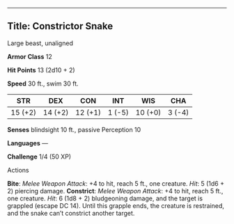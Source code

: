 -------------------------
Title: Constrictor Snake
-------------------------


Large beast, unaligned

**Armor Class** 12

**Hit Points** 13 (2d10 + 2)

**Speed** 30 ft., swim 30 ft.

| STR    | DEX     | CON     | INT     | WIS     | CHA
|---------| -------- |--------- |--------- |---------| --------
| 15 (+2)   | 14 (+2)   | 12 (+1)   | 1 (-5)   | 10 (+0)   | 3 (-4)

**Senses** blindsight 10 ft., passive Perception 10

**Languages** —

**Challenge** 1/4 (50 XP)


Actions

**Bite**: *Melee Weapon Attack*: +4 to hit, reach 5 ft.,
one creature. *Hit*: 5 (1d6 + 2) piercing damage.
**Constrict**: *Melee Weapon Attack*: +4 to hit, reach 5 ft.,
one creature. *Hit*: 6 (1d8 + 2) bludgeoning damage, and the target
is grappled (escape DC 14). Until this grapple ends, the creature is
restrained, and the snake can’t constrict another target.

